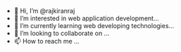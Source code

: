 - 👋 Hi, I’m @rajkiranraj
- 👀 I’m interested in web application development...
- 🌱 I’m currently learning web developing technologies...
- 💞️ I’m looking to collaborate on ...
- 📫 How to reach me ...

<!---
rajkiranraj/rajkiranraj is a ✨ special ✨ repository because its `README.md` (this file) appears on your GitHub profile.
You can click the Preview link to take a look at your changes.
--->

